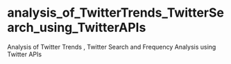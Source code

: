 # analysis_of_TwitterTrends_TwitterSearch_using_TwitterAPIs
Analysis of Twitter Trends , Twitter Search and Frequency Analysis using Twitter APIs
